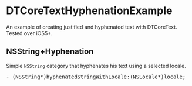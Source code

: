 DTCoreTextHyphenationExample
============================

An example of creating justified and hyphenated text with DTCoreText. Tested over iOS5+.

NSString+Hyphenation
--------------------

Simple <code>NSString</code> category that hyphenates his text using a selected locale.

<pre>
- (NSString*)hyphenatedStringWithLocale:(NSLocale*)locale;
</pre>


